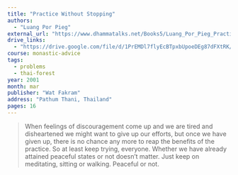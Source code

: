 ```yaml
---
title: "Practice Without Stopping"
authors:
  - "Luang Por Pieg"
external_url: "https://www.dhammatalks.net/Books5/Luang_Por_Pieg_Practice_without_Stopping.htm"
drive_links:
  - "https://drive.google.com/file/d/1PrEMDl7flyEcBTpxbUpoeDEg87dFXtRK/view?usp=drivesdk"
course: monastic-advice
tags:
  - problems
  - thai-forest
year: 2001
month: mar
publisher: "Wat Fakram"
address: "Pathum Thani, Thailand"
pages: 16
---
```


> When feelings of discouragement come up and we are tired and disheartened we
might want to give up our efforts, but once we have given up, there is no chance any
more to reap the benefits of the practice. So at least keep trying, everyone. Whether we
have already attained peaceful states or not doesn’t matter. Just keep on meditating,
sitting or walking. Peaceful or not.
